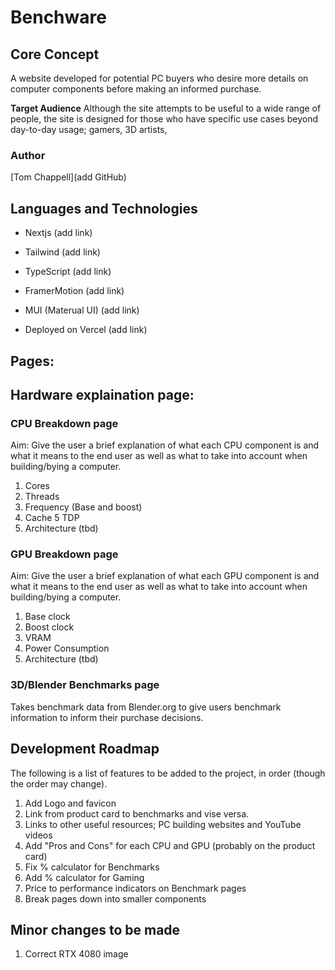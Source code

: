 # Benchware

## Core Concept
A website developed for potential PC buyers who desire more details on computer components before making an informed purchase.

**Target Audience**
Although the site attempts to be useful to a wide range of people, the site is designed for those who have specific use cases beyond day-to-day usage; gamers, 3D artists, 

### Author
[Tom Chappell](add GitHub)

## Languages and Technologies
- Nextjs (add link)
- Tailwind (add link)
- TypeScript (add link)
- FramerMotion (add link)
- MUI (Materual UI) (add link)

- Deployed on Vercel (add link)

## Pages:

## Hardware explaination page:

### CPU Breakdown page
Aim: Give the user a brief explanation of what each CPU component is and what it means to the end user as well as what to take into account when building/bying a computer.

1. Cores
2. Threads
3. Frequency (Base and boost)
4. Cache
5 TDP
6. Architecture (tbd)

### GPU Breakdown page
Aim: Give the user a brief explanation of what each GPU component is and what it means to the end user as well as what to take into account when building/bying a computer.

1. Base clock
2. Boost clock
3. VRAM
4. Power Consumption
5. Architecture (tbd)

### 3D/Blender Benchmarks page
Takes benchmark data from Blender.org to give users benchmark information to inform their purchase decisions. 


## Development Roadmap
The following is a list of features to be added to the project, in order (though the order may change).


1. Add Logo and favicon
2. Link from product card to benchmarks and vise versa.
3. Links to other useful resources; PC building websites and YouTube videos
4. Add "Pros and Cons" for each CPU and GPU (probably on the product card)
5. Fix % calculator for Benchmarks
6. Add % calculator for Gaming
7. Price to performance indicators on Benchmark pages
8. Break pages down into smaller components


## Minor changes to be made

1. Correct RTX 4080 image